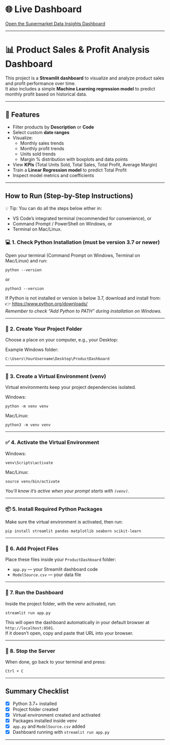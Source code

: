 # 🌐 Live Dashboard
[Open the Supermarket Data Insights Dashboard](https://supermarket-datainsights-vaqrtmh93hk9ge348deohh.streamlit.app/)

---

# 📊 Product Sales & Profit Analysis Dashboard

This project is a **Streamlit dashboard** to visualize and analyze product sales and profit performance over time.  
It also includes a simple **Machine Learning regression model** to predict monthly profit based on historical data.

---

## 🎯 Features

- Filter products by **Description** or **Code**
- Select custom **date ranges**
- Visualize:
  - Monthly sales trends
  - Monthly profit trends
  - Units sold trends
  - Margin % distribution with boxplots and data points
- View **KPIs** (Total Units Sold, Total Sales, Total Profit, Average Margin)
- Train a **Linear Regression model** to predict Total Profit
- Inspect model metrics and coefficients

---

## How to Run (Step-by-Step Instructions)

💡 Tip:
You can do all the steps below either in:

- VS Code’s integrated terminal (recommended for convenience), or
- Command Prompt / PowerShell on Windows, or
- Terminal on Mac/Linux.

### 💻 1. Check Python Installation (must be version 3.7 or newer)

Open your terminal (Command Prompt on Windows, Terminal on Mac/Linux) and run:

    python --version

or

    python3 --version

If Python is not installed or version is below 3.7, download and install from:  
👉 https://www.python.org/downloads/  
*Remember to check “Add Python to PATH” during installation on Windows.*

---

### 📂 2. Create Your Project Folder

Choose a place on your computer, e.g., your Desktop:

Example Windows folder:

    C:\Users\YourUsername\Desktop\ProductDashboard
    
---

### 🧪 3. Create a Virtual Environment (venv)

Virtual environments keep your project dependencies isolated.

Windows:

    python -m venv venv

Mac/Linux:

    python3 -m venv venv

---

### ✅ 4. Activate the Virtual Environment

Windows:

    venv\Scripts\activate

Mac/Linux:

    source venv/bin/activate

*You’ll know it’s active when your prompt starts with `(venv)`.*

---

### 📦 5. Install Required Python Packages

Make sure the virtual environment is activated, then run:

    pip install streamlit pandas matplotlib seaborn scikit-learn

---

### 🚀 6. Add Project Files

Place these files inside your `ProductDashboard` folder:

- `app.py` — your Streamlit dashboard code  
- `ModelSource.csv` — your data file

---

### 🛑 7. Run the Dashboard

Inside the project folder, with the venv activated, run:

    streamlit run app.py

This will open the dashboard automatically in your default browser at `http://localhost:8501`.  
If it doesn’t open, copy and paste that URL into your browser.

---

### 🧹 8. Stop the Server

When done, go back to your terminal and press:

    Ctrl + C

---

## Summary Checklist

- [x] Python 3.7+ installed  
- [x] Project folder created  
- [x] Virtual environment created and activated  
- [x] Packages installed inside venv  
- [x] `app.py` and `ModelSource.csv` added  
- [x] Dashboard running with `streamlit run app.py`  

---

